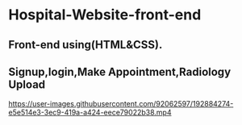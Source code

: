 # Hospital-Website-front-end
## Front-end using(HTML&CSS).
## Signup,login,Make Appointment,Radiology Upload


https://user-images.githubusercontent.com/92062597/192884274-e5e514e3-3ec9-419a-a424-eece79022b38.mp4

